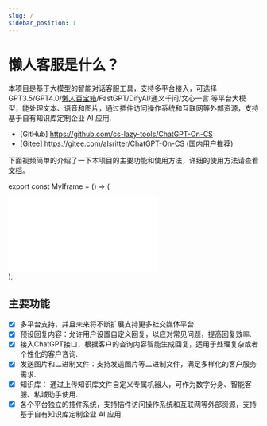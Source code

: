 ```yaml
---
slug: /
sidebar_position: 1
---
```


# 懒人客服是什么？
本项目是基于大模型的智能对话客服工具，支持多平台接入，可选择 GPT3.5/GPT4.0/[懒人百宝箱](https://chat.lazaytools.top/)/FastGPT/DifyAI/通义千问/文心一言 等平台大模型，能处理文本、语音和图片，通过插件访问操作系统和互联网等外部资源，支持基于自有知识库定制企业 AI 应用.

* [GitHub] https://github.com/cs-lazy-tools/ChatGPT-On-CS
* [Gitee] https://gitee.com/alsritter/ChatGPT-On-CS (国内用户推荐)

下面视频简单的介绍了一下本项目的主要功能和使用方法，详细的使用方法请查看[文档](/docs/intro.md)。

export const MyIframe = () => (
<div style={{ display: 'flex', justifyContent: 'center', alignItems: 'center', height: '100vh' }}>
  <iframe 
    src="//player.bilibili.com/player.html?isOutside=true&aid=1351547477&bvid=BV1qz421Q73S&cid=1464452528&p=1" 
    scrolling="no" 
    border="0" 
    frameborder="no" 
    framespacing="0" 
    allowfullscreen="true"
    style={{ width: '80%', height: '80%' }}
  ></iframe>
</div>
);

<MyIframe />

## 主要功能
- [x] 多平台支持，并且未来将不断扩展支持更多社交媒体平台.
- [x] 预设回复内容：允许用户设置自定义回复，以应对常见问题，提高回复效率.
- [x] 接入ChatGPT接口，根据客户的咨询内容智能生成回复，适用于处理复杂或者个性化的客户咨询.
- [x] 发送图片和二进制文件：支持发送图片等二进制文件，满足多样化的客户服务需求.
- [x] 知识库： 通过上传知识库文件自定义专属机器人，可作为数字分身、智能客服、私域助手使用.
- [x] 各个平台独立的插件系统，支持插件访问操作系统和互联网等外部资源，支持基于自有知识库定制企业 AI 应用.
